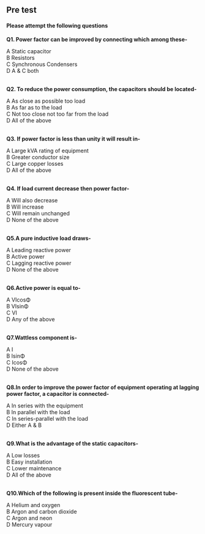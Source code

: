 ## Pre test
#### Please attempt the following questions

<b>Q1. Power factor can be improved by connecting which among these-</b><br>

A   Static capacitor<br>
B   Resistors<br>
C   Synchronous Condensers<br>
D   A & C both<br><br>

<b>Q2. To reduce the power consumption, the capacitors should be located-</b><br>

A  As close as possible too load<br>
B   As far as to the load<br>
C    Not too close not too far from the load<br>
D  All of the above<br><br>

<b>Q3. If power factor is less than unity it will result in-</b><br>

A   Large kVA rating of equipment<br>
B   Greater conductor size<br>
C    Large copper losses<br>
D    All of the above<br><br>

<b>Q4. If load current decrease then power factor-</b><br>

A   Will also decrease<br>
B   Will increase<br>
C  Will remain unchanged<br>
D  None of the above<br><br>

<b>Q5.A pure inductive load draws-</b><br>

A   Leading reactive power<br>
B   Active power<br>
C   Lagging reactive power<br>
D   None of the above<br><br>

<b>Q6.Active power is equal to-</b><br>

A   VIcosΦ<br>
B    VIsinΦ<br>
C   VI<br>
D  Any of the above<br><br>

<b>Q7.Wattless component is-</b><br>

A   I<br>
B   IsinΦ<br>
C   IcosΦ<br>
D  None of the above<br><br>

<b>Q8.In order to improve the power factor of equipment operating at lagging power factor, a capacitor is connected-</b><br>

A   In series with the equipment<br>
B    In parallel with the load<br>
C   In series-parallel with the load<br>
D   Either A & B<br><br>

<b>Q9.What is the advantage of the static capacitors-</b><br>

A   Low losses<br>
B   Easy installation<br>
C   Lower maintenance<br>
D   All of the above<br><br>

<b>Q10.Which of the following is present inside the fluorescent tube-</b><br>

A  Helium and oxygen<br>
B  Argon and carbon dioxide<br>
C  Argon and neon  <br>
D  Mercury vapour<br>



